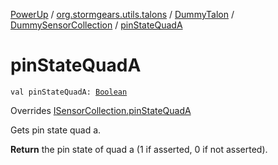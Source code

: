 [PowerUp](../../../index.md) / [org.stormgears.utils.talons](../../index.md) / [DummyTalon](../index.md) / [DummySensorCollection](index.md) / [pinStateQuadA](./pin-state-quad-a.md)

# pinStateQuadA

`val pinStateQuadA: `[`Boolean`](https://kotlinlang.org/api/latest/jvm/stdlib/kotlin/-boolean/index.html)

Overrides [ISensorCollection.pinStateQuadA](../../-i-sensor-collection/pin-state-quad-a.md)

Gets pin state quad a.

**Return**
the pin state of quad a (1 if asserted, 0 if not asserted).

